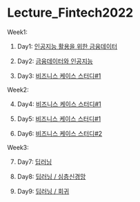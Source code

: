 # Lecture_Fintech2022

Week1:

1. Day1: [인공지능 활용을 위한 금융데이터](week1.md#day1)

2. Day2: [금융데이터와 인공지능](week1.md#day2)

3. Day3: [비즈니스 케이스 스터디#1](week1.md#day3)

Week2:

4. Day4: [비즈니스 케이스 스터디#1](week2.md#day4)

5. Day5: [비즈니스 케이스 스터디#1](week2.md#day5)

6. Day6: [비즈니스 케이스 스터디#2](week2.md#day6)


Week3:

7. Day7: [딥러닝](week3.md#day7)

8. Day8: [딥러닝 / 심층신경망](week3.md#day8)

9. Day9: [딥러닝 / 회귀](week3.md#day9)
